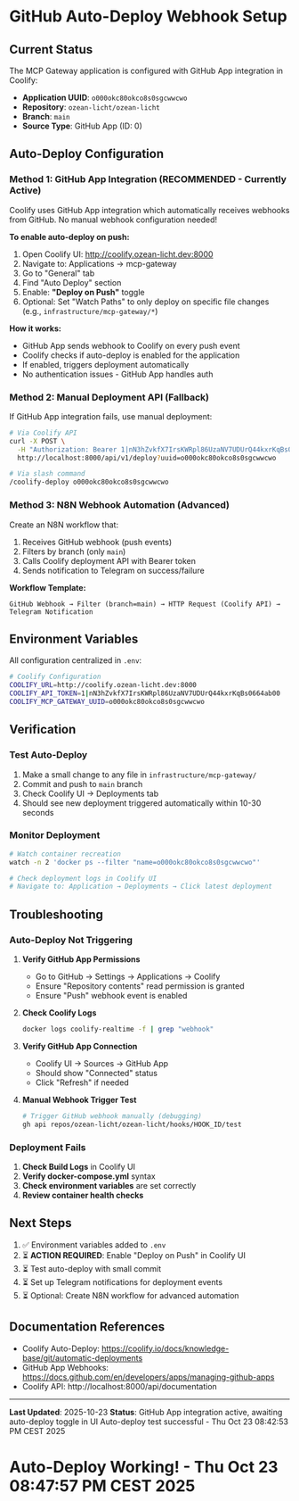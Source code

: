 # GitHub Auto-Deploy Webhook Setup

## Current Status

The MCP Gateway application is configured with GitHub App integration in Coolify:
- **Application UUID**: `o000okc80okco8s0sgcwwcwo`
- **Repository**: `ozean-licht/ozean-licht`
- **Branch**: `main`
- **Source Type**: GitHub App (ID: 0)

## Auto-Deploy Configuration

### Method 1: GitHub App Integration (RECOMMENDED - Currently Active)

Coolify uses GitHub App integration which automatically receives webhooks from GitHub. No manual webhook configuration needed!

**To enable auto-deploy on push:**

1. Open Coolify UI: http://coolify.ozean-licht.dev:8000
2. Navigate to: Applications → mcp-gateway
3. Go to "General" tab
4. Find "Auto Deploy" section
5. Enable: **"Deploy on Push"** toggle
6. Optional: Set "Watch Paths" to only deploy on specific file changes (e.g., `infrastructure/mcp-gateway/*`)

**How it works:**
- GitHub App sends webhook to Coolify on every push event
- Coolify checks if auto-deploy is enabled for the application
- If enabled, triggers deployment automatically
- No authentication issues - GitHub App handles auth


### Method 2: Manual Deployment API (Fallback)

If GitHub App integration fails, use manual deployment:

```bash
# Via Coolify API
curl -X POST \
  -H "Authorization: Bearer 1|nN3hZvkfX7IrsKWRpl86UzaNV7UDUrQ44kxrKqBs0664ab00" \
  http://localhost:8000/api/v1/deploy?uuid=o000okc80okco8s0sgcwwcwo

# Via slash command
/coolify-deploy o000okc80okco8s0sgcwwcwo
```

### Method 3: N8N Webhook Automation (Advanced)

Create an N8N workflow that:
1. Receives GitHub webhook (push events)
2. Filters by branch (only `main`)
3. Calls Coolify deployment API with Bearer token
4. Sends notification to Telegram on success/failure

**Workflow Template:**
```
GitHub Webhook → Filter (branch=main) → HTTP Request (Coolify API) → Telegram Notification
```

## Environment Variables

All configuration centralized in `.env`:

```bash
# Coolify Configuration
COOLIFY_URL=http://coolify.ozean-licht.dev:8000
COOLIFY_API_TOKEN=1|nN3hZvkfX7IrsKWRpl86UzaNV7UDUrQ44kxrKqBs0664ab00
COOLIFY_MCP_GATEWAY_UUID=o000okc80okco8s0sgcwwcwo
```

## Verification

### Test Auto-Deploy

1. Make a small change to any file in `infrastructure/mcp-gateway/`
2. Commit and push to `main` branch
3. Check Coolify UI → Deployments tab
4. Should see new deployment triggered automatically within 10-30 seconds

### Monitor Deployment

```bash
# Watch container recreation
watch -n 2 'docker ps --filter "name=o000okc80okco8s0sgcwwcwo"'

# Check deployment logs in Coolify UI
# Navigate to: Application → Deployments → Click latest deployment
```

## Troubleshooting

### Auto-Deploy Not Triggering

1. **Verify GitHub App Permissions**
   - Go to GitHub → Settings → Applications → Coolify
   - Ensure "Repository contents" read permission is granted
   - Ensure "Push" webhook event is enabled

2. **Check Coolify Logs**
   ```bash
   docker logs coolify-realtime -f | grep "webhook"
   ```

3. **Verify GitHub App Connection**
   - Coolify UI → Sources → GitHub App
   - Should show "Connected" status
   - Click "Refresh" if needed

4. **Manual Webhook Trigger Test**
   ```bash
   # Trigger GitHub webhook manually (debugging)
   gh api repos/ozean-licht/ozean-licht/hooks/HOOK_ID/test
   ```

### Deployment Fails

1. **Check Build Logs** in Coolify UI
2. **Verify docker-compose.yml** syntax
3. **Check environment variables** are set correctly
4. **Review container health checks**

## Next Steps

1. ✅ Environment variables added to `.env`
2. ⏳ **ACTION REQUIRED**: Enable "Deploy on Push" in Coolify UI
3. ⏳ Test auto-deploy with small commit
4. ⏳ Set up Telegram notifications for deployment events
5. ⏳ Optional: Create N8N workflow for advanced automation

## Documentation References

- Coolify Auto-Deploy: https://coolify.io/docs/knowledge-base/git/automatic-deployments
- GitHub App Webhooks: https://docs.github.com/en/developers/apps/managing-github-apps
- Coolify API: http://localhost:8000/api/documentation

---

**Last Updated**: 2025-10-23
**Status**: GitHub App integration active, awaiting auto-deploy toggle in UI
Auto-deploy test successful - Thu Oct 23 08:42:53 PM CEST 2025
# Auto-Deploy Working! - Thu Oct 23 08:47:57 PM CEST 2025
